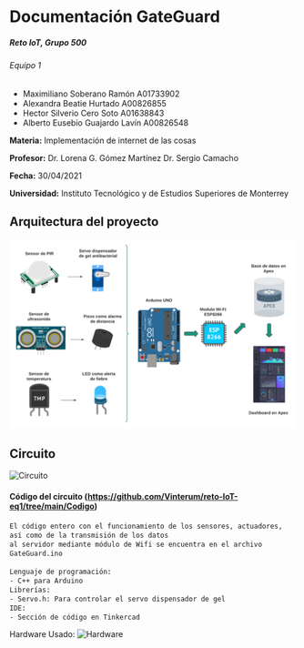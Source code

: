 # Documentación GateGuard
##### Reto IoT, Grupo 500
###### Equipo 1
- Maximiliano Soberano Ramón A01733902
- Alexandra Beatie Hurtado A00826855
- Hector Silverio Cero Soto A01638843
- Alberto Eusebio Guajardo Lavín A00826548
 
**Materia:** Implementación de internet de las cosas

**Profesor:**
Dr. Lorena G. Gómez Martínez
Dr. Sergio Camacho

**Fecha:** 30/04/2021

**Universidad:** Instituto Tecnológico y de Estudios Superiores de Monterrey

## Arquitectura del proyecto
![Arquitecura GateGuard](https://github.com/Vinterum/reto-IoT-eq1/blob/main/Im%C3%A1genes/Dise%C3%B1o%20IoT.png?raw=true)

## Circuito 
![Circuito](https://github.com/Vinterum/reto-IoT-eq1/blob/main/Im%C3%A1genes/Circuito%20GateGuardian.png)

#### Código del circuito (https://github.com/Vinterum/reto-IoT-eq1/tree/main/Codigo)

	El código entero con el funcionamiento de los sensores, actuadores, así como de la transmisión de los datos
	al servidor mediante módulo de Wifi se encuentra en el archivo GateGuard.ino
	
	Lenguaje de programación:
	- C++ para Arduino  
	Librerías:
	- Servo.h: Para controlar el servo dispensador de gel
	IDE:
	- Sección de código en Tinkercad
		
Hardware Usado:
![Hardware](https://github.com/Vinterum/reto-IoT-eq1/blob/main/Im%C3%A1genes/Componentes.png)






